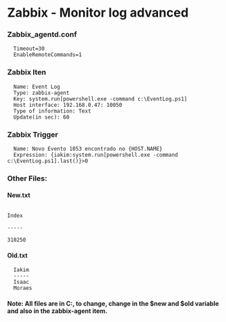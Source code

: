 # Zabbix - Monitor log advanced

### Zabbix_agentd.conf
      Timeout=30
      EnableRemoteCommands=1
      
### Zabbix Iten
      Name: Event Log
      Type: zabbix-agent
      Key: system.run[powershell.exe -command c:\EventLog.ps1]
      Host interface: 192.168.0.47: 10050
      Type of information: Text
      Update(in sec): 60
      
### Zabbix Trigger
      Name: Novo Evento 1053 encontrado no {HOST.NAME}
      Expression: {iakim:system.run[powershell.exe -command c:\EventLog.ps1].last()}>0
      
### Other Files:

#### New.txt
       
                                                                          Index
                                                                          -----
                                                                         310250
#### Old.txt
      Iakim
      -----
      Isaac
      Moraes
      
#### Note: All files are in C:\, to change, change in the $new and $old variable and also in the zabbix-agent item.
